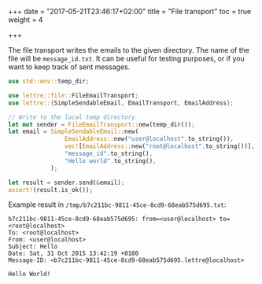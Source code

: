 +++
date = "2017-05-21T23:46:17+02:00"
title = "File transport"
toc = true
weight = 4

+++

The file transport writes the emails to the given directory. The name of the file will be
`message_id.txt`.
It can be useful for testing purposes, or if you want to keep track of sent messages.

```rust
use std::env::temp_dir;

use lettre::file::FileEmailTransport;
use lettre::{SimpleSendableEmail, EmailTransport, EmailAddress};

// Write to the local temp directory
let mut sender = FileEmailTransport::new(temp_dir());
let email = SimpleSendableEmail::new(
                EmailAddress::new("user@localhost".to_string()),
                vec![EmailAddress::new("root@localhost".to_string())],
                "message_id".to_string(),
                "Hello world".to_string(),
            );

let result = sender.send(&email);
assert!(result.is_ok());
```

Example result in `/tmp/b7c211bc-9811-45ce-8cd9-68eab575d695.txt`:

```text
b7c211bc-9811-45ce-8cd9-68eab575d695: from=<user@localhost> to=<root@localhost>
To: <root@localhost>
From: <user@localhost>
Subject: Hello
Date: Sat, 31 Oct 2015 13:42:19 +0100
Message-ID: <b7c211bc-9811-45ce-8cd9-68eab575d695.lettre@localhost>

Hello World!
```
